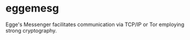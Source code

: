# eggemesg
Egge's Messenger facilitates communication via TCP/IP or Tor employing
strong cryptography.
